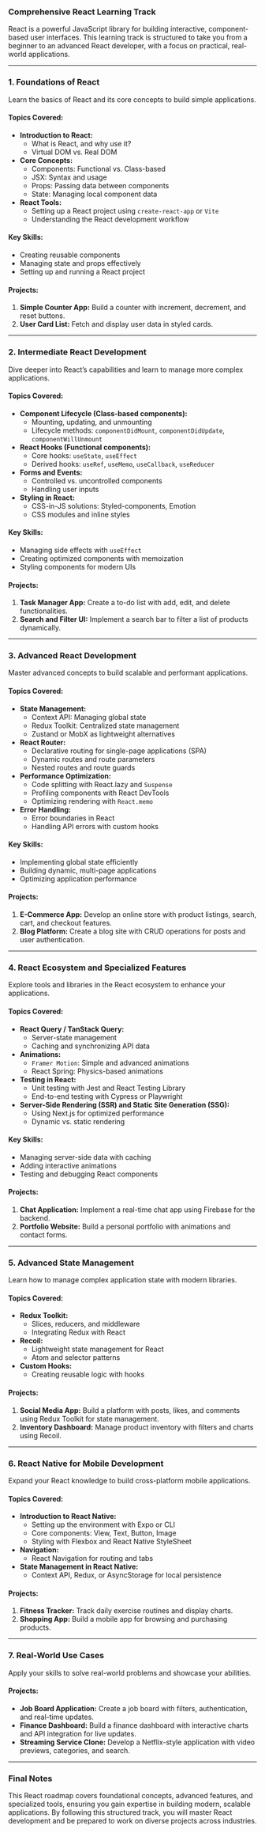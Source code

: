 ### **Comprehensive React Learning Track**

React is a powerful JavaScript library for building interactive, component-based user interfaces. This learning track is structured to take you from a beginner to an advanced React developer, with a focus on practical, real-world applications.

---

### **1. Foundations of React**
Learn the basics of React and its core concepts to build simple applications.

#### **Topics Covered:**
- **Introduction to React:**
  - What is React, and why use it?
  - Virtual DOM vs. Real DOM
- **Core Concepts:**
  - Components: Functional vs. Class-based
  - JSX: Syntax and usage
  - Props: Passing data between components
  - State: Managing local component data
- **React Tools:**
  - Setting up a React project using `create-react-app` or `Vite`
  - Understanding the React development workflow

#### **Key Skills:**
- Creating reusable components
- Managing state and props effectively
- Setting up and running a React project

#### **Projects:**
1. **Simple Counter App:** Build a counter with increment, decrement, and reset buttons.
2. **User Card List:** Fetch and display user data in styled cards.

---

### **2. Intermediate React Development**
Dive deeper into React’s capabilities and learn to manage more complex applications.

#### **Topics Covered:**
- **Component Lifecycle (Class-based components):**
  - Mounting, updating, and unmounting
  - Lifecycle methods: `componentDidMount`, `componentDidUpdate`, `componentWillUnmount`
- **React Hooks (Functional components):**
  - Core hooks: `useState`, `useEffect`
  - Derived hooks: `useRef`, `useMemo`, `useCallback`, `useReducer`
- **Forms and Events:**
  - Controlled vs. uncontrolled components
  - Handling user inputs
- **Styling in React:**
  - CSS-in-JS solutions: Styled-components, Emotion
  - CSS modules and inline styles

#### **Key Skills:**
- Managing side effects with `useEffect`
- Creating optimized components with memoization
- Styling components for modern UIs

#### **Projects:**
1. **Task Manager App:** Create a to-do list with add, edit, and delete functionalities.
2. **Search and Filter UI:** Implement a search bar to filter a list of products dynamically.

---

### **3. Advanced React Development**
Master advanced concepts to build scalable and performant applications.

#### **Topics Covered:**
- **State Management:**
  - Context API: Managing global state
  - Redux Toolkit: Centralized state management
  - Zustand or MobX as lightweight alternatives
- **React Router:**
  - Declarative routing for single-page applications (SPA)
  - Dynamic routes and route parameters
  - Nested routes and route guards
- **Performance Optimization:**
  - Code splitting with React.lazy and `Suspense`
  - Profiling components with React DevTools
  - Optimizing rendering with `React.memo`
- **Error Handling:**
  - Error boundaries in React
  - Handling API errors with custom hooks

#### **Key Skills:**
- Implementing global state efficiently
- Building dynamic, multi-page applications
- Optimizing application performance

#### **Projects:**
1. **E-Commerce App:** Develop an online store with product listings, search, cart, and checkout features.
2. **Blog Platform:** Create a blog site with CRUD operations for posts and user authentication.

---

### **4. React Ecosystem and Specialized Features**
Explore tools and libraries in the React ecosystem to enhance your applications.

#### **Topics Covered:**
- **React Query / TanStack Query:**
  - Server-state management
  - Caching and synchronizing API data
- **Animations:**
  - `Framer Motion`: Simple and advanced animations
  - React Spring: Physics-based animations
- **Testing in React:**
  - Unit testing with Jest and React Testing Library
  - End-to-end testing with Cypress or Playwright
- **Server-Side Rendering (SSR) and Static Site Generation (SSG):**
  - Using Next.js for optimized performance
  - Dynamic vs. static rendering

#### **Key Skills:**
- Managing server-side data with caching
- Adding interactive animations
- Testing and debugging React components

#### **Projects:**
1. **Chat Application:** Implement a real-time chat app using Firebase for the backend.
2. **Portfolio Website:** Build a personal portfolio with animations and contact forms.

---

### **5. Advanced State Management**
Learn how to manage complex application state with modern libraries.

#### **Topics Covered:**
- **Redux Toolkit:**
  - Slices, reducers, and middleware
  - Integrating Redux with React
- **Recoil:**
  - Lightweight state management for React
  - Atom and selector patterns
- **Custom Hooks:**
  - Creating reusable logic with hooks

#### **Projects:**
1. **Social Media App:** Build a platform with posts, likes, and comments using Redux Toolkit for state management.
2. **Inventory Dashboard:** Manage product inventory with filters and charts using Recoil.

---

### **6. React Native for Mobile Development**
Expand your React knowledge to build cross-platform mobile applications.

#### **Topics Covered:**
- **Introduction to React Native:**
  - Setting up the environment with Expo or CLI
  - Core components: View, Text, Button, Image
  - Styling with Flexbox and React Native StyleSheet
- **Navigation:**
  - React Navigation for routing and tabs
- **State Management in React Native:**
  - Context API, Redux, or AsyncStorage for local persistence

#### **Projects:**
1. **Fitness Tracker:** Track daily exercise routines and display charts.
2. **Shopping App:** Build a mobile app for browsing and purchasing products.

---

### **7. Real-World Use Cases**
Apply your skills to solve real-world problems and showcase your abilities.

#### **Projects:**
- **Job Board Application:** Create a job board with filters, authentication, and real-time updates.
- **Finance Dashboard:** Build a finance dashboard with interactive charts and API integration for live updates.
- **Streaming Service Clone:** Develop a Netflix-style application with video previews, categories, and search.

---

### **Final Notes**
This React roadmap covers foundational concepts, advanced features, and specialized tools, ensuring you gain expertise in building modern, scalable applications. By following this structured track, you will master React development and be prepared to work on diverse projects across industries.
